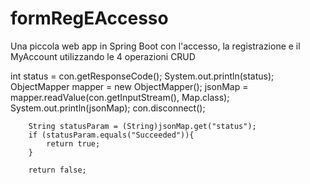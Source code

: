 # formRegEAccesso
Una piccola web app in Spring Boot con l'accesso, la registrazione e il MyAccount utilizzando le 4 operazioni CRUD



int status = con.getResponseCode();
        System.out.println(status);
        ObjectMapper mapper = new ObjectMapper();
        jsonMap = mapper.readValue(con.getInputStream(), Map.class);
        System.out.println(jsonMap);
        con.disconnect();

        String statusParam = (String)jsonMap.get("status");
        if (statusParam.equals("Succeeded")){
            return true;
        }

        return false;
